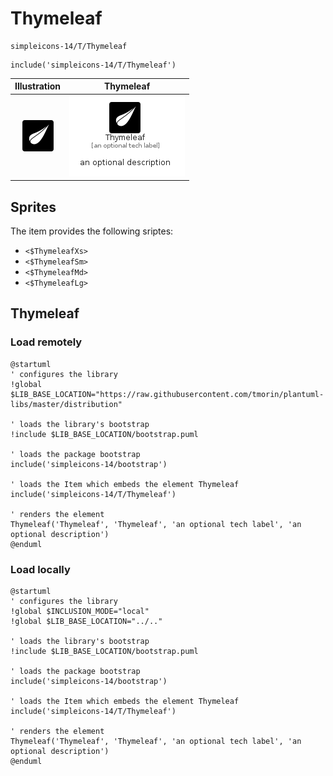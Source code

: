 # Thymeleaf


```text
simpleicons-14/T/Thymeleaf
```

```text
include('simpleicons-14/T/Thymeleaf')
```



| Illustration | Thymeleaf |
| :---: | :---: |
| ![illustration for Illustration](../../simpleicons-14/T/Thymeleaf.png) | ![illustration for Thymeleaf](../../simpleicons-14/T/Thymeleaf.Local.png) |



## Sprites
The item provides the following sriptes:

- `<$ThymeleafXs>`
- `<$ThymeleafSm>`
- `<$ThymeleafMd>`
- `<$ThymeleafLg>`





## Thymeleaf

### Load remotely
```plantuml
@startuml
' configures the library
!global $LIB_BASE_LOCATION="https://raw.githubusercontent.com/tmorin/plantuml-libs/master/distribution"

' loads the library's bootstrap
!include $LIB_BASE_LOCATION/bootstrap.puml

' loads the package bootstrap
include('simpleicons-14/bootstrap')

' loads the Item which embeds the element Thymeleaf
include('simpleicons-14/T/Thymeleaf')

' renders the element
Thymeleaf('Thymeleaf', 'Thymeleaf', 'an optional tech label', 'an optional description')
@enduml
```

### Load locally
```plantuml
@startuml
' configures the library
!global $INCLUSION_MODE="local"
!global $LIB_BASE_LOCATION="../.."

' loads the library's bootstrap
!include $LIB_BASE_LOCATION/bootstrap.puml

' loads the package bootstrap
include('simpleicons-14/bootstrap')

' loads the Item which embeds the element Thymeleaf
include('simpleicons-14/T/Thymeleaf')

' renders the element
Thymeleaf('Thymeleaf', 'Thymeleaf', 'an optional tech label', 'an optional description')
@enduml
```

